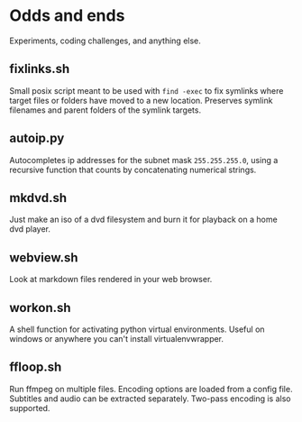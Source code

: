 # Odds and ends

Experiments, coding challenges, and anything else.

## fixlinks.sh

Small posix script meant to be used with `find -exec` to fix symlinks where target files or folders have moved to a new location. Preserves symlink filenames and parent folders of the symlink targets. 

## autoip.py

Autocompletes ip addresses for the subnet mask `255.255.255.0`, using a recursive function that counts by concatenating numerical strings. 

## mkdvd.sh

Just make an iso of a dvd filesystem and burn it for playback on a home dvd player.

## webview.sh

Look at markdown files rendered in your web browser.

## workon.sh

A shell function for activating python virtual environments. Useful on windows or anywhere you can't install virtualenvwrapper.

## ffloop.sh

Run ffmpeg on multiple files. Encoding options are loaded from a config file. Subtitles and audio can be extracted separately. Two-pass encoding is also supported. 
